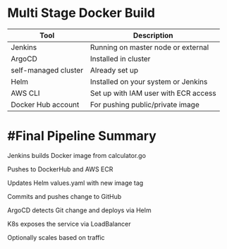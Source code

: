 # Multi Stage Docker Build



| Tool                        | Description                          |
| --------------------------- | ------------------------------------ |
| Jenkins                     | Running on master node or external   |
| ArgoCD                      | Installed in cluster                 |
| self-managed cluster | Already set up                       |
| Helm                        | Installed on your system or Jenkins  |
| AWS CLI                     | Set up with IAM user with ECR access |
| Docker Hub account          | For pushing public/private image     |


#Final Pipeline Summary
========================

Jenkins builds Docker image from calculator.go

Pushes to DockerHub and AWS ECR

Updates Helm values.yaml with new image tag

Commits and pushes change to GitHub

ArgoCD detects Git change and deploys via Helm

K8s exposes the service via LoadBalancer

Optionally scales based on traffic
